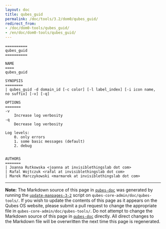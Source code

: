 ```yaml
---
layout: doc
title: qubes_guid
permalink: /doc/tools/3.2/dom0/qubes_guid/
redirect_from:
- /doc/dom0-tools/qubes_guid/
- /en/doc/dom0-tools/qubes_guid/
---
```


```
==========
qubes_guid
==========

NAME
====
qubes_guid

SYNOPSIS
========
| qubes_guid -d domain_id [-c color] [-l label_index] [-i icon name, no suffix] [-v] [-q]

OPTIONS
=======
-v
    Increase log verbosity
-q
    Decrease log verbosity

Log levels:
    0. only errors
    1. some basic messages (default)
    2. debug


AUTHORS
=======
| Joanna Rutkowska <joanna at invisiblethingslab dot com>
| Rafal Wojtczuk <rafal at invisiblethingslab dot com>
| Marek Marczykowski <marmarek at invisiblethingslab dot com>
```

-----

**Note:** The Markdown source of this page in [`qubes-doc`] was generated by running the [`update-manpages-3-2`] script on `qubes-core-admin/doc/qubes-tools/`.
If you wish to update the contents of this page as it appears on the Qubes OS website, please submit a pull request to change the appropriate file in `qubes-core-admin/doc/qubes-tools/`.
Do not attempt to change the Markdown source of this page in [`qubes-doc`] directly.
All direct changes to the Markdown file will be overwritten the next time this page is regenerated.

[`qubes-doc`]: https://github.com/QubesOS/qubes-doc/
[`update-manpages-3-2`]: https://github.com/QubesOS/qubesos.github.io/blob/master/_utils/update-manpages-3-2

